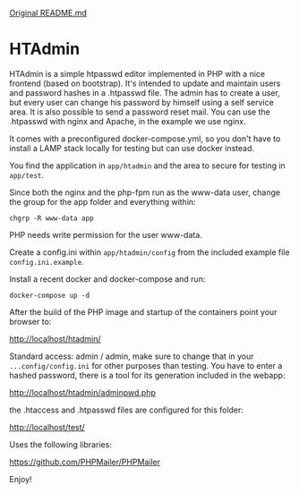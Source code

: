[Original README.md](https://github.com/soster/htadmin)

HTAdmin
=======

HTAdmin is a simple htpasswd editor implemented in PHP with a nice frontend (based on bootstrap). It's intended to update and maintain users and password hashes in a .htpasswd file. The admin has to create a user, but every user can change his password by himself using a self service area. It is also possible to send a password reset mail. You can use the .htpasswd with nginx and Apache, in the example we use nginx.

It comes with a preconfigured docker-compose.yml, so you don't have to install a LAMP stack locally for testing but can use docker instead.

You find the application in `app/htadmin` and the area to secure for testing in `app/test`.


Since both the nginx and the php-fpm run as the www-data user, change the group for the app folder and everything within:

`chgrp -R www-data app`

PHP needs write permission for the user www-data.

Create a config.ini within `app/htadmin/config` from the included example file `config.ini.example`.

Install a recent docker and docker-compose and run:

`docker-compose up -d`

After the build of the PHP image and startup of the containers point your browser to:

<http://localhost/htadmin/>

Standard access: admin / admin, make sure to change that in your `...config/config.ini` for other purposes than testing. You have to enter a hashed password, there is a tool for its generation included in the webapp:

<http://localhost/htadmin/adminpwd.php>

the .htaccess and .htpasswd files are configured for this folder:

<http://localhost/test/>

Uses the following libraries:

<https://github.com/PHPMailer/PHPMailer>


Enjoy!
